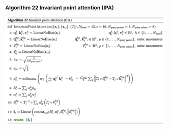 ### **Algorithm 22** Invariant point attention (IPA)
![figure](../img/algorithms/InvariantPointAttention.png)
